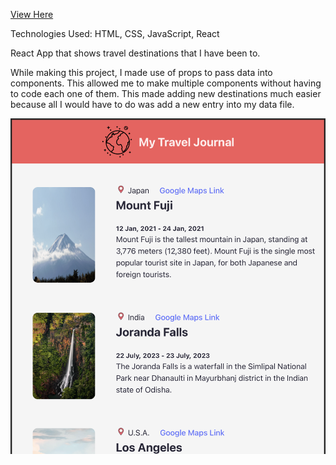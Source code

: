 [View Here](https://candid-custard-215138.netlify.app)

Technologies Used: HTML, CSS, JavaScript, React

React App that shows travel destinations that I have been to. 

While making this project, I made use of props to pass data into components. This allowed me to make multiple components without having to code each one of them. This made adding new destinations much easier because all I would have to do was add a new entry into my data file. 

 ![](https://github.com/npinak/travel-journal/blob/main/travel-journal/travel-journal/Screen%20Shot%202023-02-22%20at%203.26.26%20PM.png)
